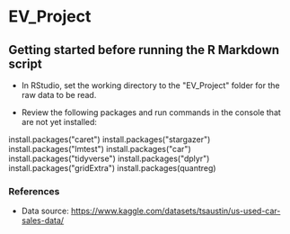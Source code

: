 # EV_Project

## Getting started before running the R Markdown script

* In RStudio, set the working directory to the "EV_Project" folder for the raw data to be read.

* Review the following packages and run commands in the console that are not yet installed:

install.packages("caret")
install.packages("stargazer")
install.packages("lmtest")
install.packages("car")
install.packages("tidyverse")
install.packages("dplyr")
install.packages("gridExtra")
install.packages(quantreg)


### References 
* Data source: https://www.kaggle.com/datasets/tsaustin/us-used-car-sales-data/
